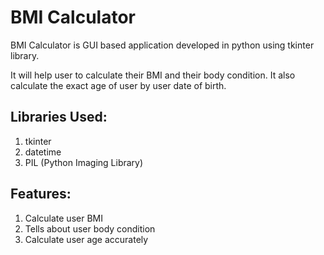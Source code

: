 # BMI Calculator
BMI Calculator is GUI based application developed in python using tkinter library.

It will help user to calculate their BMI and their body condition. It also calculate the exact age of user by user date of birth.

## Libraries Used:
1. tkinter
2. datetime
3. PIL (Python Imaging Library)

## Features:
1. Calculate user BMI
2. Tells about user body condition
3. Calculate user age accurately
